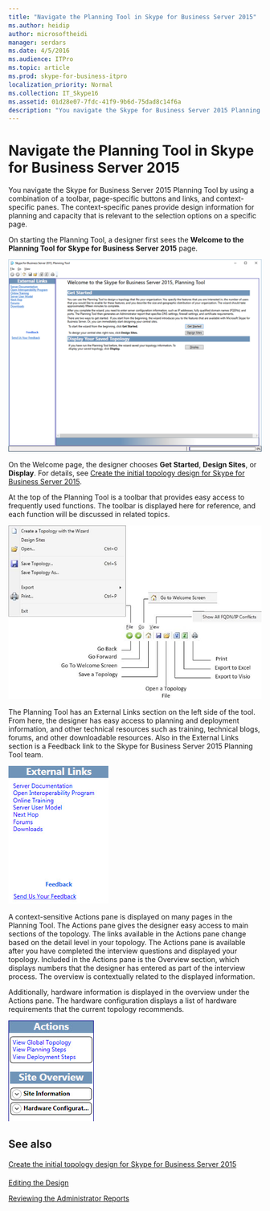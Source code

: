 ```yaml
---
title: "Navigate the Planning Tool in Skype for Business Server 2015"
ms.author: heidip
author: microsoftheidi
manager: serdars
ms.date: 4/5/2016
ms.audience: ITPro
ms.topic: article
ms.prod: skype-for-business-itpro
localization_priority: Normal
ms.collection: IT_Skype16
ms.assetid: 01d28e07-7fdc-41f9-9b6d-75dad8c14f6a
description: "You navigate the Skype for Business Server 2015 Planning Tool by using a combination of a toolbar, page-specific buttons and links, and context-specific panes. The context-specific panes provide design information for planning and capacity that is relevant to the selection options on a specific page."
---
```


# Navigate the Planning Tool in Skype for Business Server 2015
 
You navigate the Skype for Business Server 2015 Planning Tool by using a combination of a toolbar, page-specific buttons and links, and context-specific panes. The context-specific panes provide design information for planning and capacity that is relevant to the selection options on a specific page.
  
On starting the Planning Tool, a designer first sees the **Welcome to the Planning Tool for Skype for Business Server 2015** page.
  
![Planning Tool Welcome page](../../media/Planning_Tool_Welcome.png)
  
On the Welcome page, the designer chooses **Get Started**, **Design Sites**, or **Display**. For details, see [Create the initial topology design for Skype for Business Server 2015](create-the-initial-design.md).
  
At the top of the Planning Tool is a toolbar that provides easy access to frequently used functions. The toolbar is displayed here for reference, and each function will be discussed in related topics.
  
![Planning Tool Toolbar](../../media/Planning_Tool_Toolbar_Annotated.jpg)
  
The Planning Tool has an External Links section on the left side of the tool. From here, the designer has easy access to planning and deployment information, and other technical resources such as training, technical blogs, forums, and other downloadable resources. Also in the External Links section is a Feedback link to the Skype for Business Server 2015 Planning Tool team.
  
![Planning Tool External Links dialog box](../../media/Planning_Tool_External_Links_Dialog.jpg)
  
A context-sensitive Actions pane is displayed on many pages in the Planning Tool. The Actions pane gives the designer easy access to main sections of the topology. The links available in the Actions pane change based on the detail level in your topology. The Actions pane is available after you have completed the interview questions and displayed your topology. Included in the Actions pane is the Overview section, which displays numbers that the designer has entered as part of the interview process. The overview is contextually related to the displayed information.
  
Additionally, hardware information is displayed in the overview under the Actions pane. The hardware configuration displays a list of hardware requirements that the current topology recommends.
  
![Planning Tool Actions Pane](../../media/Planning_Tool_Actions_Pane.jpg)
  
## See also

#### 

[Create the initial topology design for Skype for Business Server 2015](create-the-initial-design.md)
#### 

[Editing the Design](http://technet.microsoft.com/library/08f639ba-0e5f-4ae7-9191-c3d96c25b169.aspx)
  
[Reviewing the Administrator Reports](http://technet.microsoft.com/library/1dee56a9-a033-4201-9765-e3469bd7d3e3.aspx)

